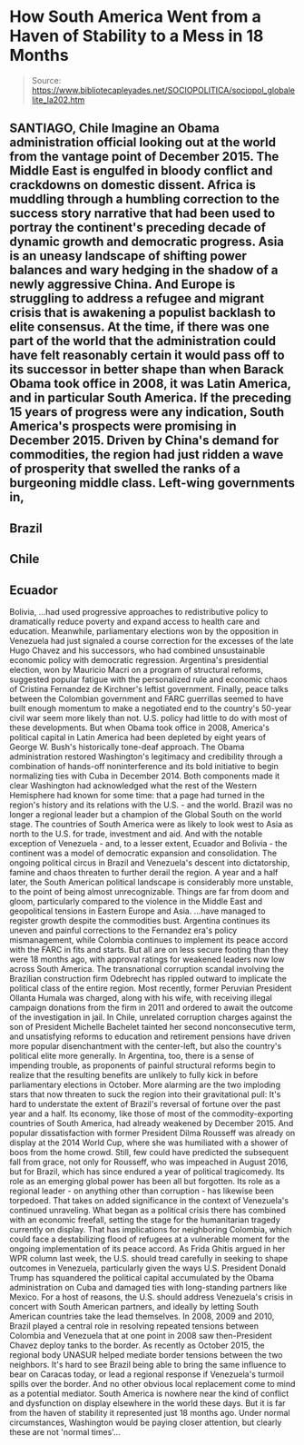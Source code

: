 # How South America Went from a Haven of Stability to a Mess in 18 Months

> Source: https://www.bibliotecapleyades.net/SOCIOPOLITICA/sociopol_globalelite_la202.htm

SANTIAGO, Chile
Imagine an
Obama administration official looking out at the world from the
vantage point of December 2015.
The Middle East is engulfed in
bloody conflict and crackdowns on domestic dissent. Africa is
muddling through a humbling correction to the success story
narrative that had been used to portray the continent's
preceding decade of dynamic growth and democratic progress.
Asia
is an uneasy landscape of shifting power balances and wary
hedging in the shadow of a newly aggressive China. And Europe is
struggling to address a refugee and migrant crisis that is
awakening a populist backlash to elite consensus.
At the time, if there was one part of the world that the
administration could have felt reasonably certain it would pass
off to its successor in better shape than when
Barack Obama took
office in 2008, it was Latin America, and in particular South
America.
If the preceding 15 years of progress were any indication, South
America's prospects were promising in December 2015.
Driven by
China's demand for commodities, the region had just ridden a
wave of prosperity that swelled the ranks of a burgeoning middle
class.
Left-wing governments in,
-
Brazil
-
Chile
-
Ecuador
-
Bolivia,
...had used progressive approaches to redistributive policy
to dramatically reduce poverty and expand access to health care
and education.
Meanwhile, parliamentary elections won by the opposition in
Venezuela had just signaled a course correction for the excesses
of the late
Hugo Chavez and his successors, who had combined
unsustainable economic policy with democratic regression.
Argentina's presidential election, won by
Mauricio Macri on a
program of structural reforms, suggested popular fatigue with
the personalized rule and economic chaos of Cristina Fernandez
de Kirchner's leftist government.
Finally, peace talks between the Colombian government and FARC
guerrillas seemed to have built enough momentum to make a
negotiated end to the country's 50-year civil war seem more
likely than not.
U.S. policy had little to do with most of these developments.
But when Obama took office in 2008, America's political capital
in Latin America had been depleted by eight years of
George W.
Bush's historically tone-deaf approach.
The Obama administration
restored Washington's legitimacy and credibility through a
combination of hands-off noninterference and its bold initiative
to begin normalizing ties with Cuba in December 2014.
Both components made it clear Washington had acknowledged what
the rest of the Western Hemisphere had known for some time: that
a page had turned in the region's history and its relations with
the U.S. - and the world.
Brazil was no longer a regional leader
but a champion of the Global South on the world stage.
The
countries of South America were as likely to look west to Asia
as north to the U.S. for trade, investment and aid. And with the
notable exception of Venezuela - and, to a lesser extent,
Ecuador and Bolivia - the continent was a model of democratic
expansion and consolidation.
The ongoing political circus
in
Brazil and Venezuela's
descent into dictatorship, famine and chaos
threaten to further derail the region.
A year and a
half later, the South American political landscape is
considerably more unstable, to the point of being almost
unrecognizable.
Things are far from doom and gloom, particularly
compared to the violence in the Middle East and geopolitical
tensions in Eastern Europe and Asia.
...have managed to register growth despite the commodities bust.
Argentina continues its uneven and painful corrections to the
Fernandez era's policy mismanagement, while Colombia continues
to implement its peace accord with the FARC in fits and starts.
But all are on less secure footing than they were 18 months ago,
with approval ratings for weakened leaders now low across South
America.
The transnational corruption scandal involving the
Brazilian construction firm Odebrecht has rippled outward to
implicate the political class of the entire region.
Most
recently, former Peruvian President Ollanta Humala was charged,
along with his wife, with receiving illegal campaign donations
from the firm in 2011 and ordered to await the outcome of the
investigation in jail.
In Chile, unrelated corruption charges
against the son of President Michelle Bachelet tainted her
second nonconsecutive term, and unsatisfying reforms to
education and retirement pensions have driven more popular
disenchantment with the center-left, but also the country's
political elite more generally.
In Argentina, too, there is a
sense of impending trouble, as proponents of painful structural
reforms begin to realize that the resulting benefits are
unlikely to fully kick in before parliamentary elections in
October.
More alarming are the two imploding stars that now threaten to
suck the region into their gravitational pull:
It's hard to understate the extent of Brazil's reversal of
fortune over the past year and a half.
Its economy, like those
of most of the commodity-exporting countries of South America,
had already weakened by December 2015. And popular
dissatisfaction with former President Dilma Rousseff was already
on display at the 2014 World Cup, where she was humiliated with
a shower of boos from the home crowd.
Still, few could have predicted the subsequent fall from grace,
not only for Rousseff, who was impeached in August 2016, but for
Brazil, which has since endured a year of political tragicomedy.
Its role as an emerging global power has been all but forgotten.
Its role as a regional leader - on anything other than
corruption - has likewise been torpedoed.
That takes on added significance in the context of Venezuela's
continued unraveling. What began as a political crisis there has
combined with an economic freefall, setting the stage for the
humanitarian tragedy currently on display.
That has implications
for neighboring Colombia, which could face a destabilizing flood
of refugees at a vulnerable moment for the ongoing
implementation of its peace accord.
As Frida Ghitis
argued in her WPR column last week, the U.S. should tread
carefully in seeking to shape outcomes in Venezuela,
particularly given the ways U.S. President
Donald Trump has
squandered the political capital accumulated by the Obama
administration on Cuba and damaged ties with long-standing
partners like Mexico.
For a host of reasons, the U.S. should
address Venezuela's crisis in concert with South American
partners, and ideally by letting South American countries take
the lead themselves.
In 2008, 2009 and 2010, Brazil played a
central role in resolving repeated tensions between Colombia and
Venezuela that at one point in 2008 saw then-President Chavez
deploy tanks to the border.
As recently as October 2015, the
regional body UNASUR
helped mediate border tensions between the two neighbors.
It's hard to see Brazil being able to bring the same influence
to bear on Caracas today, or lead a regional response if
Venezuela's turmoil spills over the border. And no other obvious
local replacement come to mind as a potential mediator.
South America is nowhere near the kind of conflict and
dysfunction on display elsewhere in the world these days. But it
is far from the haven of stability it represented just 18 months
ago.
Under normal circumstances, Washington would be paying
closer attention, but clearly these are not 'normal times'...

